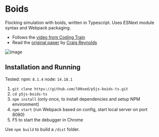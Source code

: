 # Boids

Flocking simulation with boids, written in Typescript.
Uses ESNext module syntax and Webpack packaging.

- Follows the [video from Coding Train](https://youtu.be/mhjuuHl6qHM)
- Read the [original paper](https://www.red3d.com/cwr/boids/) by [Craig Reynolds](https://en.wikipedia.org/wiki/Craig_Reynolds_(computer_graphics))

![image](https://user-images.githubusercontent.com/23065167/168125351-8b0d3659-4425-40a2-a762-b4c5fc38a00c.png)

## Installation and Running

Tested:
npm: `8.1.4`
node: `14.18.1`

1. `git clone https://github.com/l00sed/p5js-boids-ts.git`
2. `cd p5js-boids-ts`
3. `npm install` (only once, to install dependencies and setup NPM environment)
5. `npm start` (run Webpack based on config, start local server on port 8080)
6. F5 to start the debugger in Chrome

Use `npm build` to build a `/dist` folder.
